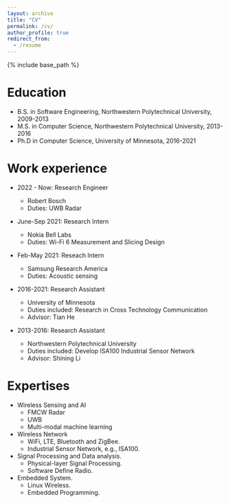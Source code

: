 ```yaml
---
layout: archive
title: "CV"
permalink: /cv/
author_profile: true
redirect_from:
  - /resume
---
```


{% include base_path %}

Education
======
* B.S. in Software Engineering, Northwestern Polytechnical University, 2009-2013
* M.S. in Computer Science, Northwestern Polytechnical University, 2013-2016
* Ph.D in Computer Science, University of Minnesota, 2016-2021

Work experience
======
* 2022 - Now: Research Engineer
  * Robert Bosch
  * Duties: UWB Radar
* June-Sep 2021: Research Intern
  * Nokia Bell Labs
  * Duties: Wi-Fi 6 Measurement and Slicing Design 
* Feb-May 2021: Reseach Intern 
  * Samsung Research America
  * Duties: Acoustic sensing
* 2016-2021: Research Assistant
  * University of Minnesota
  * Duties included: Research in Cross Technology Communication
  * Advisor: Tian He

* 2013-2016: Research Assistant
  * Northwestern Polytechnical University
  * Duties included: Develop ISA100 Industrial Sensor Network 
  * Advisor: Shining Li
  
Expertises
======
* Wireless Sensing and AI
  * FMCW Radar
  * UWB
  * Multi-modal machine learning
* Wireless Network
  * WiFi, LTE, Bluetooth and ZigBee.
  * Industrial Sensor Network, e.g., ISA100.
* Signal Processing and Data analysis.
  * Physical-layer Signal Processing.
  * Software Define Radio.
* Embedded System.
  * Linux Wireless. 
  * Embedded Programming.



